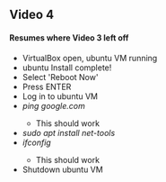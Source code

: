 <h2>Video 4</h2>
<h4>Resumes where Video 3 left off</h4>
<ul>
    <li>VirtualBox open, ubuntu VM running</li>
    <li>ubuntu Install complete!</li>
    <li>Select 'Reboot Now'</li>
    <li>Press ENTER</li>
    <li>Log in to ubuntu VM </li>
    <li><i>ping google.com</i></li>
    <ul>
        <li>This should work</li>
    </ul>
    <li><i>sudo apt install net-tools</i></li>
    <li><i>ifconfig</i></li>
    <ul>
        <li>This should work</li>
    </ul>
    <li>Shutdown ubuntu VM</li>
</ul>

